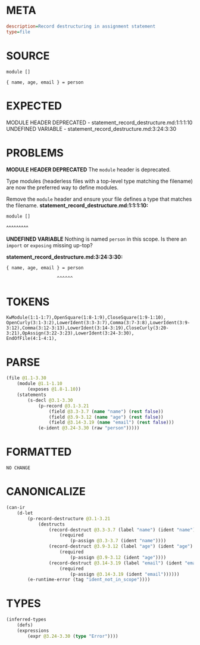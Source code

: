 # META
~~~ini
description=Record destructuring in assignment statement
type=file
~~~
# SOURCE
~~~roc
module []

{ name, age, email } = person
~~~
# EXPECTED
MODULE HEADER DEPRECATED - statement_record_destructure.md:1:1:1:10
UNDEFINED VARIABLE - statement_record_destructure.md:3:24:3:30
# PROBLEMS
**MODULE HEADER DEPRECATED**
The `module` header is deprecated.

Type modules (headerless files with a top-level type matching the filename) are now the preferred way to define modules.

Remove the `module` header and ensure your file defines a type that matches the filename.
**statement_record_destructure.md:1:1:1:10:**
```roc
module []
```
^^^^^^^^^


**UNDEFINED VARIABLE**
Nothing is named `person` in this scope.
Is there an `import` or `exposing` missing up-top?

**statement_record_destructure.md:3:24:3:30:**
```roc
{ name, age, email } = person
```
                       ^^^^^^


# TOKENS
~~~zig
KwModule(1:1-1:7),OpenSquare(1:8-1:9),CloseSquare(1:9-1:10),
OpenCurly(3:1-3:2),LowerIdent(3:3-3:7),Comma(3:7-3:8),LowerIdent(3:9-3:12),Comma(3:12-3:13),LowerIdent(3:14-3:19),CloseCurly(3:20-3:21),OpAssign(3:22-3:23),LowerIdent(3:24-3:30),
EndOfFile(4:1-4:1),
~~~
# PARSE
~~~clojure
(file @1.1-3.30
	(module @1.1-1.10
		(exposes @1.8-1.10))
	(statements
		(s-decl @3.1-3.30
			(p-record @3.1-3.21
				(field @3.3-3.7 (name "name") (rest false))
				(field @3.9-3.12 (name "age") (rest false))
				(field @3.14-3.19 (name "email") (rest false)))
			(e-ident @3.24-3.30 (raw "person")))))
~~~
# FORMATTED
~~~roc
NO CHANGE
~~~
# CANONICALIZE
~~~clojure
(can-ir
	(d-let
		(p-record-destructure @3.1-3.21
			(destructs
				(record-destruct @3.3-3.7 (label "name") (ident "name")
					(required
						(p-assign @3.3-3.7 (ident "name"))))
				(record-destruct @3.9-3.12 (label "age") (ident "age")
					(required
						(p-assign @3.9-3.12 (ident "age"))))
				(record-destruct @3.14-3.19 (label "email") (ident "email")
					(required
						(p-assign @3.14-3.19 (ident "email"))))))
		(e-runtime-error (tag "ident_not_in_scope"))))
~~~
# TYPES
~~~clojure
(inferred-types
	(defs)
	(expressions
		(expr @3.24-3.30 (type "Error"))))
~~~

